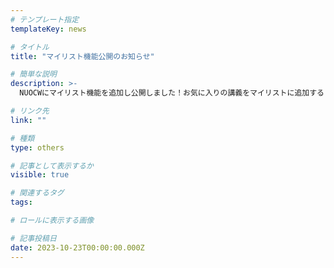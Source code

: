 ```yaml
---
# テンプレート指定
templateKey: news

# タイトル
title: "マイリスト機能公開のお知らせ"

# 簡単な説明
description: >-
  NUOCWにマイリスト機能を追加し公開しました！お気に入りの講義をマイリストに追加することで、講義ページにアクセスしやすくなります！

# リンク先
link: ""

# 種類
type: others

# 記事として表示するか
visible: true

# 関連するタグ
tags:

# ロールに表示する画像

# 記事投稿日
date: 2023-10-23T00:00:00.000Z
---
```

